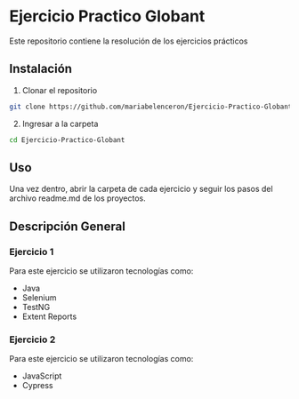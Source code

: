 # Ejercicio Practico Globant

Este repositorio contiene la resolución de los ejercicios prácticos

## Instalación

1. Clonar el repositorio

  ```bash
  git clone https://github.com/mariabelenceron/Ejercicio-Practico-Globant.git
  ```
2. Ingresar a la carpeta
  ```bash
  cd Ejercicio-Practico-Globant
  ```
## Uso
Una vez dentro, abrir la carpeta de cada ejercicio y seguir los pasos del archivo readme.md de los proyectos.

## Descripción General
### Ejercicio 1
Para este ejercicio se utilizaron tecnologías como:
- Java
- Selenium
- TestNG
- Extent Reports
### Ejercicio 2
Para este ejercicio se utilizaron tecnologías como:
- JavaScript
- Cypress